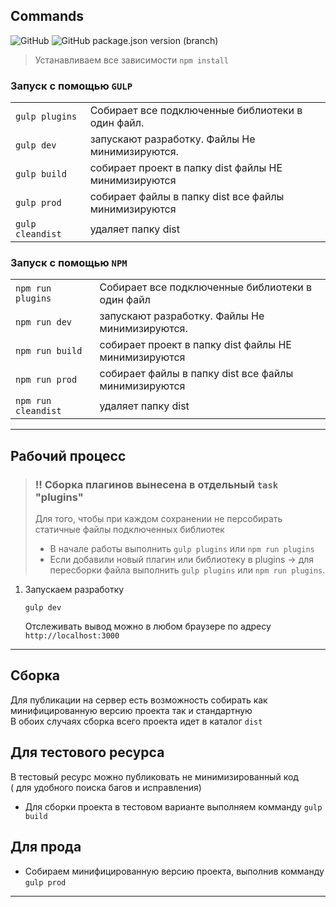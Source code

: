 ## Commands
![GitHub](https://img.shields.io/github/license/OlegKrechkovskiy/simple-layout-builder)  ![GitHub package.json version (branch)](https://img.shields.io/github/package-json/v/OlegKrechkovskiy/simple-layout-builder/main?label=version)

> Устанавливаем все зависимости `npm install`

### Запуск с помощью `GULP`

|                  |                                                      |
| :--------------- | :--------------------------------------------------- |
| `gulp plugins`   | Собирает все подключенные библиотеки в один файл.    |
| `gulp dev`       | запускают разработку. Файлы Не минимизируются.       |
| `gulp build`     | собирает проект в папку dist файлы НЕ минимизируются |
| `gulp prod`      | собирает файлы в папку dist все файлы минимизируются |
| `gulp cleandist` | удаляет папку dist                                   |

### Запуск с помощью `NPM`

|                     |                                                      |
| :------------------ | :--------------------------------------------------- |
| `npm run plugins`   | Собирает все подключенные библиотеки в один файл     |
| `npm run dev`       | запускают разработку. Файлы Не минимизируются.       |
| `npm run build`     | собирает проект в папку dist файлы НЕ минимизируются |
| `npm run prod`      | собирает файлы в папку dist все файлы минимизируются |
| `npm run cleandist` | удаляет папку dist                                   |

---

## Рабочий процесс
> ### !! Сборка плагинов вынесена в отдельный `task` "plugins"
> Для того, чтобы при каждом сохранении не персобирать статичные файлы подключенных библиотек
> - В начале работы выполнить `gulp plugins` или  `npm run plugins`
> - Если добавили новый плагин или библиотеку в plugins  ->  для пересборки файла выполнить `gulp plugins` или  `npm run plugins`. 
1. Запускаем разработку

   ```
   gulp dev
   ```

   Отслеживать вывод можно в любом браузере по адресу `http://localhost:3000`


---  
## Сборка
Для публикации на сервер есть возможность собирать как минифицированную версию проекта так и стандартную  
В обоих случаях сборка всего проекта идет в каталог `dist` 
## Для тестового ресурса  

В тестовый ресурс можно публиковать не минимизированный код  
( для удобного поиска багов и исправления)  

- Для сборки проекта в тестовом варианте выполняем комманду  `gulp build`

## Для прода  

- Собираем минифицированную версию проекта, выполнив комманду `gulp prod`

---
